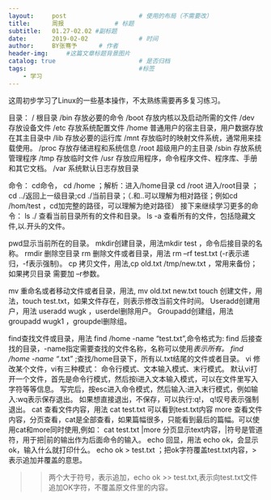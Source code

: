 ```yaml
---
layout:     post   				    # 使用的布局（不需要改）
title:      周报 				# 标题 
subtitle:   01.27-02.02 #副标题
date:       2019-02-02 				# 时间
author:     BY张骞予      # 作者
header-img:  	#这篇文章标题背景图片
catalog: true 						# 是否归档
tags:								#标签
    - 学习
---
```


这周初步学习了Linux的一些基本操作，不太熟练需要再多复习练习。

目录：
/ 根目录 
/bin 存放必要的命令 
/boot 存放内核以及启动所需的文件
/dev 存放设备文件 
/etc 存放系统配置文件 
/home 普通用户的宿主目录，用户数据存放在其主目录中 
/lib 存放必要的运行库 
/mnt 存放临时的映射文件系统，通常用来挂载使用。
 /proc 存放存储进程和系统信息 
/root 超级用户的主目录 
/sbin 存放系统管理程序 
/tmp 存放临时文件
/usr 存放应用程序，命令程序文件、程序库、手册和其它文档。 
/var 系统默认日志存放目录


命令：
cd命令， cd  /home  ；解析：进入/home目录
cd /root 进入/root目录 ；cd ../返回上一级目录;cd  ./当前目录；（.和..可以理解为相对路径；例如cd /hom/test ，cd加完整的路径，可以理解为绝对路径）
接下来继续学习更多的命令：
   ls  ./ 查看当前目录所有的文件和目录。
ls  -a 查看所有的文件，包括隐藏文件,以.开头的文件。
 
pwd显示当前所在的目录。
mkdir创建目录，用法mkdir  test ，命令后接目录的名称。
rmdir 删除空目录
rm 删除文件或者目录，用法 rm –rf  test.txt (-r表示递归，-f表示强制)。
cp 拷贝文件，用法,cp  old.txt  /tmp/new.txt ，常用来备份；如果拷贝目录
需要加 –r参数。
 
mv 重命名或者移动文件或者目录，用法, mv old.txt new.txt
touch 创建文件，用法，touch test.txt，如果文件存在，则表示修改当前文件时间。
Useradd创建用户，用法 useradd wugk ，userdel删除用户。
Groupadd创建组，用法 groupadd wugk1 ，groupdel删除组。
 
find查找文件或目录，用法 find  /home  -name  “test.txt”,命令格式为:
find 后接查找的目录，-name指定需要查找的文件名称，名称可以使用*表示所有。
find  /home  -name  “*.txt” ;查找/home目录下，所有以.txt结尾的文件或者目录。
vi 修改某个文件，vi有三种模式：
命令行模式、文本输入模式、末行模式。
默认vi打开一个文件，首先是命令行模式，然后按i进入文本输入模式，可以在文件里写入字符等等信息。
写完后，按esc进入命令模式，然后输入:进入末行模式，例如输入:wq表示保存退出。
如果想直接退出，不保存，可以执行:q!， q!叹号表示强制退出。
cat 查看文件内容，用法 cat test.txt 可以看到test.txt内容
more 查看文件内容，分页查看，cat是全部查看，如果篇幅很多，只能看到最后的篇幅。可以使用cat和more同时使用,例如： cat  test.txt |more 分页显示text内容，|符号是管道符，用于把|前的输出作为后面命令的输入。
echo 回显，用法 echo ok，会显示ok，输入什么就打印什么。
echo  ok  > test.txt ；把ok字符覆盖test.txt内容，>表示追加并覆盖的意思。
>>两个大于符号，表示追加，echo ok >> test.txt,表示向test.txt文件追加OK字符，不覆盖原文件里的内容。
